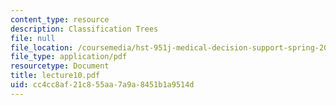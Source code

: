 ```yaml
---
content_type: resource
description: Classification Trees
file: null
file_location: /coursemedia/hst-951j-medical-decision-support-spring-2003/cc4cc8af21c855aa7a9a8451b1a9514d_lecture10.pdf
file_type: application/pdf
resourcetype: Document
title: lecture10.pdf
uid: cc4cc8af-21c8-55aa-7a9a-8451b1a9514d
---
```

